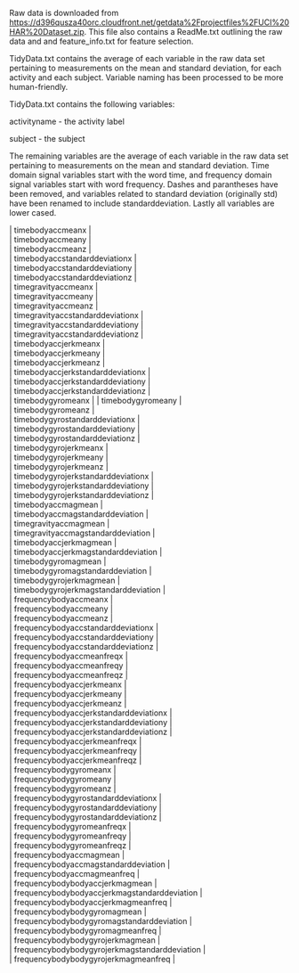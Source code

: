 Raw data is downloaded from https://d396qusza40orc.cloudfront.net/getdata%2Fprojectfiles%2FUCI%20HAR%20Dataset.zip.  This file also contains a ReadMe.txt outlining the raw data and and feature_info.txt for feature selection.  

TidyData.txt contains the average of each variable in the raw data set pertaining to measurements on the mean and standard deviation, for each activity and each subject.  Variable naming has been processed to be more human-friendly.  

TidyData.txt contains the following variables:

activityname - the activity label 

subject - the subject 

The remaining variables are the average of each variable in the raw data set pertaining to measurements on the mean and standard deviation.  Time domain signal variables start with the word time, and frequency domain signal variables start with word frequency.  Dashes and parantheses have been removed, and variables related to standard deviation (originally std) have been renamed to include standarddeviation.  Lastly all variables are lower cased.  

  |  timebodyaccmeanx  |  
  |  timebodyaccmeany  |   
  |  timebodyaccmeanz  |   
  |  timebodyaccstandarddeviationx  |   
  |  timebodyaccstandarddeviationy  |    
  |  timebodyaccstandarddeviationz  |   
  |  timegravityaccmeanx  |   
  |  timegravityaccmeany  |   
  |  timegravityaccmeanz  |   
  |  timegravityaccstandarddeviationx  |   
  |  timegravityaccstandarddeviationy  |  
  |  timegravityaccstandarddeviationz  |   
  |  timebodyaccjerkmeanx  |   
  |  timebodyaccjerkmeany  |  
  |  timebodyaccjerkmeanz  |   
  |  timebodyaccjerkstandarddeviationx  |  
  |  timebodyaccjerkstandarddeviationy  |   
  |  timebodyaccjerkstandarddeviationz  |   
  |  timebodygyromeanx  |     |  timebodygyromeany  |   
  |  timebodygyromeanz  |  
  |  timebodygyrostandarddeviationx  |  
  |  timebodygyrostandarddeviationy  |  
  |  timebodygyrostandarddeviationz  |  
  |  timebodygyrojerkmeanx  |   
  |  timebodygyrojerkmeany  |   
  |  timebodygyrojerkmeanz  |   
  |  timebodygyrojerkstandarddeviationx  |   
  |  timebodygyrojerkstandarddeviationy  |   
  |  timebodygyrojerkstandarddeviationz  |   
  |  timebodyaccmagmean  |  
  |  timebodyaccmagstandarddeviation  |   
  |  timegravityaccmagmean  |   
  |  timegravityaccmagstandarddeviation  |   
  |  timebodyaccjerkmagmean  |   
  |  timebodyaccjerkmagstandarddeviation  |   
  |  timebodygyromagmean  |   
  |  timebodygyromagstandarddeviation  |  
  |  timebodygyrojerkmagmean  |   
  |  timebodygyrojerkmagstandarddeviation  |  
  |  frequencybodyaccmeanx  |  
  |  frequencybodyaccmeany  |   
  |  frequencybodyaccmeanz  |   
  |  frequencybodyaccstandarddeviationx  |   
  |  frequencybodyaccstandarddeviationy  |   
  |  frequencybodyaccstandarddeviationz  |   
  |  frequencybodyaccmeanfreqx  |   
  |  frequencybodyaccmeanfreqy  |  
  |  frequencybodyaccmeanfreqz  |   
  |  frequencybodyaccjerkmeanx  |   
  |  frequencybodyaccjerkmeany  |   
  |  frequencybodyaccjerkmeanz  |   
  |  frequencybodyaccjerkstandarddeviationx  |  
  |  frequencybodyaccjerkstandarddeviationy  |   
  |  frequencybodyaccjerkstandarddeviationz  |   
  |  frequencybodyaccjerkmeanfreqx  |   
  |  frequencybodyaccjerkmeanfreqy  |   
  |  frequencybodyaccjerkmeanfreqz  |   
  |  frequencybodygyromeanx  |   
  |  frequencybodygyromeany  |  
  |  frequencybodygyromeanz  |   
  |  frequencybodygyrostandarddeviationx  |   
  |  frequencybodygyrostandarddeviationy  |  
  |  frequencybodygyrostandarddeviationz  |  
  |  frequencybodygyromeanfreqx  |   
  |  frequencybodygyromeanfreqy  |   
  |  frequencybodygyromeanfreqz  |  
  |  frequencybodyaccmagmean  |   
  |  frequencybodyaccmagstandarddeviation  |   
  |  frequencybodyaccmagmeanfreq  |   
  |  frequencybodybodyaccjerkmagmean  |   
  |  frequencybodybodyaccjerkmagstandarddeviation  |   
  |  frequencybodybodyaccjerkmagmeanfreq  |   
  |  frequencybodybodygyromagmean  |  
  |  frequencybodybodygyromagstandarddeviation  |   
  |  frequencybodybodygyromagmeanfreq  |   
  |  frequencybodybodygyrojerkmagmean  |   
  |  frequencybodybodygyrojerkmagstandarddeviation  |  
  |  frequencybodybodygyrojerkmagmeanfreq  |  



